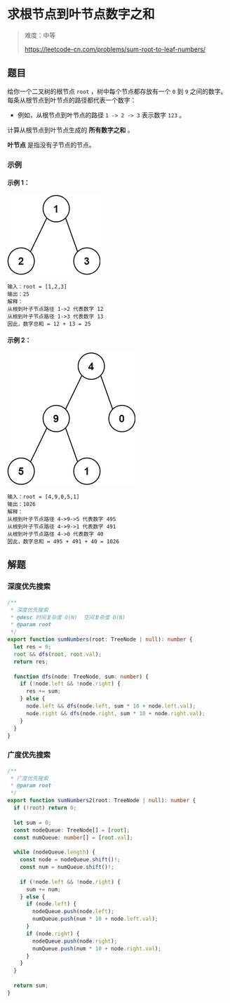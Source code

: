 # 求根节点到叶节点数字之和

> 难度：中等
>
> https://leetcode-cn.com/problems/sum-root-to-leaf-numbers/

## 题目

给你一个二叉树的根节点 `root` ，树中每个节点都存放有一个 `0` 到 `9` 之间的数字。
每条从根节点到叶节点的路径都代表一个数字：

- 例如，从根节点到叶节点的路径 `1 -> 2 -> 3` 表示数字 `123` 。

计算从根节点到叶节点生成的 **所有数字之和** 。

**叶节点** 是指没有子节点的节点。

### 示例

#### 示例 1：

![sum-root-to-leaf-numbers-1.jpg](../../assets/images/sum-root-to-leaf-numbers-1.jpg)

```
输入：root = [1,2,3]
输出：25
解释：
从根到叶子节点路径 1->2 代表数字 12
从根到叶子节点路径 1->3 代表数字 13
因此，数字总和 = 12 + 13 = 25
```


#### 示例 2：

![sum-root-to-leaf-numbers-2.jpg](../../assets/images/sum-root-to-leaf-numbers-2.jpg)

```
输入：root = [4,9,0,5,1]
输出：1026
解释：
从根到叶子节点路径 4->9->5 代表数字 495
从根到叶子节点路径 4->9->1 代表数字 491
从根到叶子节点路径 4->0 代表数字 40
因此，数字总和 = 495 + 491 + 40 = 1026
```

## 解题

### 深度优先搜索

```typescript
/**
 * 深度优先搜索
 * @desc 时间复杂度 O(N)  空间复杂度 O(N)
 * @param root
 */
export function sumNumbers(root: TreeNode | null): number {
  let res = 0;
  root && dfs(root, root.val);
  return res;

  function dfs(node: TreeNode, sum: number) {
    if (!node.left && !node.right) {
      res += sum;
    } else {
      node.left && dfs(node.left, sum * 10 + node.left.val);
      node.right && dfs(node.right, sum * 10 + node.right.val);
    }
  }
}
```

### 广度优先搜索

```typescript
/**
 * 广度优先搜索
 * @param root
 */
export function sumNumbers2(root: TreeNode | null): number {
  if (!root) return 0;

  let sum = 0;
  const nodeQueue: TreeNode[] = [root];
  const numQueue: number[] = [root.val];

  while (nodeQueue.length) {
    const node = nodeQueue.shift()!;
    const num = numQueue.shift()!;

    if (!node.left && !node.right) {
      sum += num;
    } else {
      if (node.left) {
        nodeQueue.push(node.left);
        numQueue.push(num * 10 + node.left.val);
      }
      if (node.right) {
        nodeQueue.push(node.right);
        numQueue.push(num * 10 + node.right.val);
      }
    }
  }

  return sum;
}
```